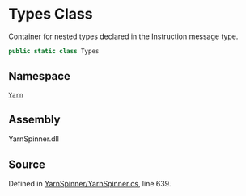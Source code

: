 <!-- This file was generated by a tool. Do not edit this file by hand. -->

# Types Class
Container for nested types declared in the Instruction message type.

```csharp
public static class Types
```



## Namespace
[`Yarn`](/api/csharp/yarn/README.md)

## Assembly
YarnSpinner.dll

## Source
Defined in [YarnSpinner/YarnSpinner.cs](https://github.com/YarnSpinnerTool/YarnSpinner//blob/develop/YarnSpinner/YarnSpinner.cs#L639), line 639.
